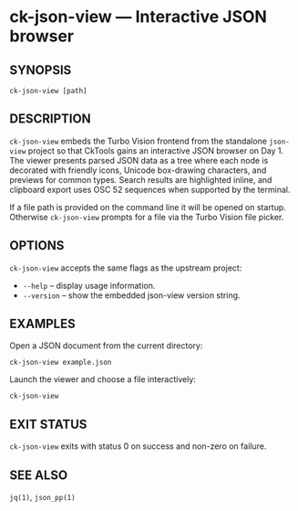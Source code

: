 # ck-json-view — Interactive JSON browser

## SYNOPSIS

```
ck-json-view [path]
```

## DESCRIPTION

`ck-json-view` embeds the Turbo Vision frontend from the standalone
`json-view` project so that CkTools gains an interactive JSON browser on
Day 1.  The viewer presents parsed JSON data as a tree where each node
is decorated with friendly icons, Unicode box-drawing characters, and
previews for common types.  Search results are highlighted inline, and
clipboard export uses OSC 52 sequences when supported by the terminal.

If a file path is provided on the command line it will be opened on
startup.  Otherwise `ck-json-view` prompts for a file via the Turbo Vision
file picker.

## OPTIONS

`ck-json-view` accepts the same flags as the upstream project:

* `--help` – display usage information.
* `--version` – show the embedded json-view version string.

## EXAMPLES

Open a JSON document from the current directory:

```
ck-json-view example.json
```

Launch the viewer and choose a file interactively:

```
ck-json-view
```

## EXIT STATUS

`ck-json-view` exits with status 0 on success and non-zero on failure.

## SEE ALSO

`jq(1)`, `json_pp(1)`
